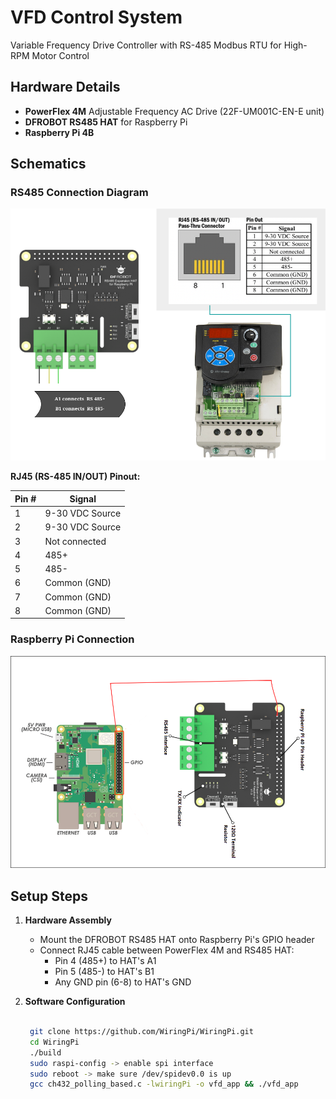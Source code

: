 # VFD Control System
Variable Frequency Drive Controller with RS-485 Modbus RTU for High-RPM Motor Control

## Hardware Details
- **PowerFlex 4M** Adjustable Frequency AC Drive (22F-UM001C-EN-E unit)
- **DFROBOT RS485 HAT** for Raspberry Pi
- **Raspberry Pi 4B**

## Schematics

### RS485 Connection Diagram
![RS485 Connection](RJ45_HAT_connection.png)

**RJ45 (RS-485 IN/OUT) Pinout:**

| Pin # | Signal          |
|-------|-----------------|
| 1     | 9-30 VDC Source |
| 2     | 9-30 VDC Source |
| 3     | Not connected   |
| 4     | 485+            |
| 5     | 485-            |
| 6     | Common (GND)    |
| 7     | Common (GND)    |
| 8     | Common (GND)    |

### Raspberry Pi Connection
![Raspberry Pi Connection](RPI_HAT_connection.png)

## Setup Steps

1. **Hardware Assembly**
   - Mount the DFROBOT RS485 HAT onto Raspberry Pi's GPIO header
   - Connect RJ45 cable between PowerFlex 4M and RS485 HAT:
     - Pin 4 (485+) to HAT's A1
     - Pin 5 (485-) to HAT's B1
     - Any GND pin (6-8) to HAT's GND

2. **Software Configuration**
   ```bash

    git clone https://github.com/WiringPi/WiringPi.git
    cd WiringPi
    ./build
    sudo raspi-config -> enable spi interface
    sudo reboot -> make sure /dev/spidev0.0 is up
    gcc ch432_polling_based.c -lwiringPi -o vfd_app && ./vfd_app
    ```
